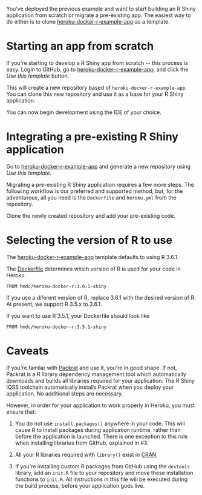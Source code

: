 You've deployed the previous example and want to start building an R Shiny application from scratch or migrate a pre-existing app. The easiest way
to do either is to clone [heroku-docker-r-example-app](https://github.com/hmdc/heroku-docker-r-example-app) as a template.

# Starting an app from scratch

If you're starting to develop a R Shiny app from scratch -- this process is easy.
Login to GitHub, go to [heroku-docker-r-example-app](https://github.com/hmdc/heroku-docker-r-example-app), and click the _Use this template_ button.

This will create a new repository based of `heroku-docker-r-example-app`. You can clone this new repository and use it as a base for your R Shiny application.

You can now begin development using the IDE of your choice.

# Integrating a pre-existing R Shiny application

Go to [heroku-docker-r-example-app](https://github.com/hmdc/heroku-docker-r-example-app) and generate a new repository using _Use this template_.

Migrating a pre-existing R Shiny application requires a few more steps. The following workflow is our preferred and supported method, but, for the adventurous, all you need is the `Dockerfile` and `heroku.yml` from the repository.

Clone the newly created repository and add your pre-existing code.

# Selecting the version of R to use
The [heroku-docker-r-example-app](https://github.com/hmdc/heroku-docker-r-example-app) template defaults to using R 3.6.1.

The [Dockerfile](https://github.com/hmdc/heroku-docker-r-example-app/blob/master/Dockerfile) determines which version of R is used for your code in Heroku.

```
FROM hmdc/heroku-docker-r:3.6.1-shiny
```

If you use a diferent version of R, replace 3.6.1 with the desired version of R.
At present, we support R 3.5.x to 3.6.1.

If you want to use R 3.5.1, your Dockerfile should look like

```
FROM hmdc/heroku-docker-r:3.5.1-shiny
```

# Caveats

If you're familar with [Packrat](https://rstudio.github.io/packrat/) and use it, you're in good shape. If not, Packrat is a R library dependency management tool which
automatically downloads and builds all libraries required for your application. The
R Shiny IQSS toolchain automatically installs Packrat when you deploy your application. No additional steps are necessary. 

However, in order for your application to work properly in Heroku, you must ensure that:

1. You do not use ```install.packages()``` anywhere in your code. This will cause R to install packages during application runtime, rather than before the application is launched. There is one exception to this rule when installing libraries from GitHub, explained in #3.

2. All your R libraries required with ```library()``` exist in [CRAN](https://cran.r-project.org/web/packages/). 

3. If you're installing custom R packages from GitHub using the ```devtools``` library, add an ```init.R``` file to your repository and move these installation functions to ```init.R```. All instructions in this file will be executed during the build process, before your application goes live.

